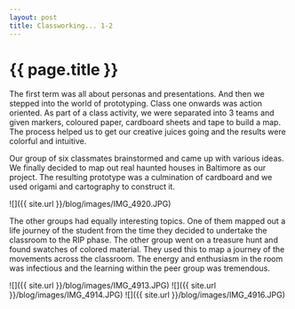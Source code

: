```yaml
---
layout: post
title: Classworking... 1-2
---
```


{{ page.title }}
================

<p class="meta">

The first term was all about personas and presentations. And then we stepped into the world of prototyping. Class one onwards was action oriented. As part of a class activity, we were separated into 3 teams and given markers, coloured paper, cardboard sheets and tape to build a map. The process helped us to get our creative juices going and the results were colorful and intuitive.   

Our group of six classmates brainstormed and came up with various ideas. We finally decided to map out real haunted houses in Baltimore as our project. The resulting prototype was a culmination of cardboard and we used origami and cartography to construct it. 

![]({{ site.url }}/blog/images/IMG_4920.JPG)

The other groups had equally interesting topics. One of them mapped out a life journey of the student from the time they decided to undertake the classroom to the RIP phase. The other group went on a treasure hunt and found swatches of colored material. They used this to map a journey of the movements across the classroom. The energy and enthusiasm in the room was infectious and the learning within the peer group was tremendous. 

![]({{ site.url }}/blog/images/IMG_4913.JPG)
![]({{ site.url }}/blog/images/IMG_4914.JPG)
![]({{ site.url }}/blog/images/IMG_4916.JPG)

